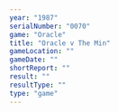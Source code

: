 ```yaml
---
year: "1987"
serialNumber: "0070" 
game: "Oracle"
title: "Oracle v The Min"
gameLocation: ""
gameDate: ""
shortReport: ""
result: ""
resultType: ""
type: "game"
---
```

